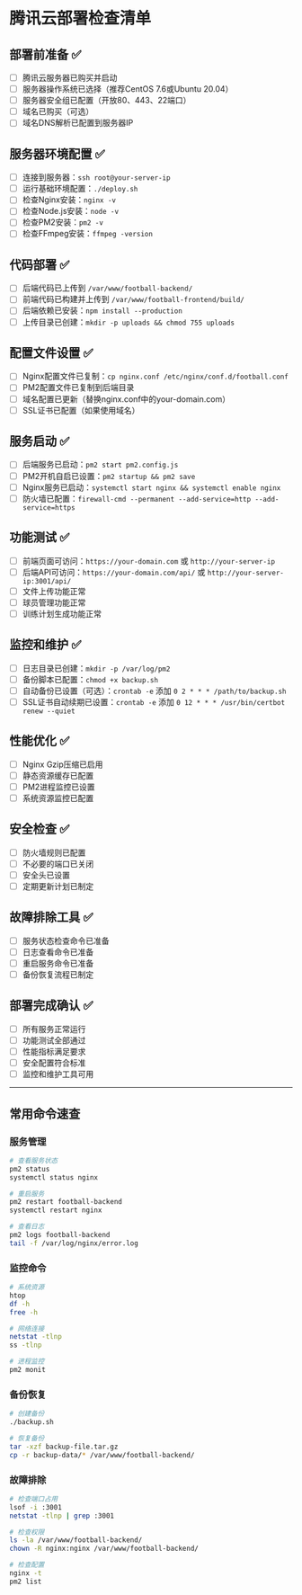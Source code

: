 # 腾讯云部署检查清单

## 部署前准备 ✅
- [ ] 腾讯云服务器已购买并启动
- [ ] 服务器操作系统已选择（推荐CentOS 7.6或Ubuntu 20.04）
- [ ] 服务器安全组已配置（开放80、443、22端口）
- [ ] 域名已购买（可选）
- [ ] 域名DNS解析已配置到服务器IP

## 服务器环境配置 ✅
- [ ] 连接到服务器：`ssh root@your-server-ip`
- [ ] 运行基础环境配置：`./deploy.sh`
- [ ] 检查Nginx安装：`nginx -v`
- [ ] 检查Node.js安装：`node -v`
- [ ] 检查PM2安装：`pm2 -v`
- [ ] 检查FFmpeg安装：`ffmpeg -version`

## 代码部署 ✅
- [ ] 后端代码已上传到 `/var/www/football-backend/`
- [ ] 前端代码已构建并上传到 `/var/www/football-frontend/build/`
- [ ] 后端依赖已安装：`npm install --production`
- [ ] 上传目录已创建：`mkdir -p uploads && chmod 755 uploads`

## 配置文件设置 ✅
- [ ] Nginx配置文件已复制：`cp nginx.conf /etc/nginx/conf.d/football.conf`
- [ ] PM2配置文件已复制到后端目录
- [ ] 域名配置已更新（替换nginx.conf中的your-domain.com）
- [ ] SSL证书已配置（如果使用域名）

## 服务启动 ✅
- [ ] 后端服务已启动：`pm2 start pm2.config.js`
- [ ] PM2开机自启已设置：`pm2 startup && pm2 save`
- [ ] Nginx服务已启动：`systemctl start nginx && systemctl enable nginx`
- [ ] 防火墙已配置：`firewall-cmd --permanent --add-service=http --add-service=https`

## 功能测试 ✅
- [ ] 前端页面可访问：`https://your-domain.com` 或 `http://your-server-ip`
- [ ] 后端API可访问：`https://your-domain.com/api/` 或 `http://your-server-ip:3001/api/`
- [ ] 文件上传功能正常
- [ ] 球员管理功能正常
- [ ] 训练计划生成功能正常

## 监控和维护 ✅
- [ ] 日志目录已创建：`mkdir -p /var/log/pm2`
- [ ] 备份脚本已配置：`chmod +x backup.sh`
- [ ] 自动备份已设置（可选）：`crontab -e` 添加 `0 2 * * * /path/to/backup.sh`
- [ ] SSL证书自动续期已设置：`crontab -e` 添加 `0 12 * * * /usr/bin/certbot renew --quiet`

## 性能优化 ✅
- [ ] Nginx Gzip压缩已启用
- [ ] 静态资源缓存已配置
- [ ] PM2进程监控已设置
- [ ] 系统资源监控已配置

## 安全检查 ✅
- [ ] 防火墙规则已配置
- [ ] 不必要的端口已关闭
- [ ] 安全头已设置
- [ ] 定期更新计划已制定

## 故障排除工具 ✅
- [ ] 服务状态检查命令已准备
- [ ] 日志查看命令已准备
- [ ] 重启服务命令已准备
- [ ] 备份恢复流程已制定

## 部署完成确认 ✅
- [ ] 所有服务正常运行
- [ ] 功能测试全部通过
- [ ] 性能指标满足要求
- [ ] 安全配置符合标准
- [ ] 监控和维护工具可用

---

## 常用命令速查

### 服务管理
```bash
# 查看服务状态
pm2 status
systemctl status nginx

# 重启服务
pm2 restart football-backend
systemctl restart nginx

# 查看日志
pm2 logs football-backend
tail -f /var/log/nginx/error.log
```

### 监控命令
```bash
# 系统资源
htop
df -h
free -h

# 网络连接
netstat -tlnp
ss -tlnp

# 进程监控
pm2 monit
```

### 备份恢复
```bash
# 创建备份
./backup.sh

# 恢复备份
tar -xzf backup-file.tar.gz
cp -r backup-data/* /var/www/football-backend/
```

### 故障排除
```bash
# 检查端口占用
lsof -i :3001
netstat -tlnp | grep :3001

# 检查权限
ls -la /var/www/football-backend/
chown -R nginx:nginx /var/www/football-backend/

# 检查配置
nginx -t
pm2 list
``` 